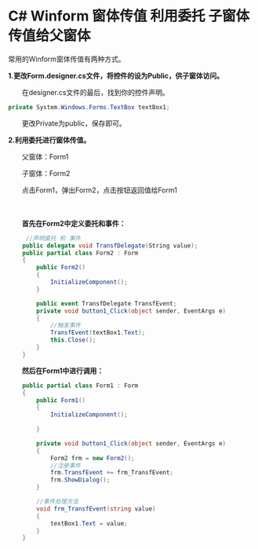 # C# Winform 窗体传值 利用委托 子窗体传值给父窗体

常用的Winform窗体传值有两种方式。

**1.更改Form.designer.cs文件，将控件的设为Public，供子窗体访问。**

　　在designer.cs文件的最后，找到你的控件声明。

```c#
private System.Windows.Forms.TextBox textBox1;
```

　　更改Private为public，保存即可。

**2.利用委托进行窗体传值。**

　　父窗体：Form1

　　子窗体：Form2

　　点击Form1，弹出Form2，点击按钮返回值给Form1

　

　　**首先在Form2中定义委托和事件：**

```c#
     //声明委托 和 事件
    public delegate void TransfDelegate(String value);
    public partial class Form2 : Form
    {
        public Form2()
        {
            InitializeComponent();
        }

        public event TransfDelegate TransfEvent; 
        private void button1_Click(object sender, EventArgs e)
        {
            //触发事件
            TransfEvent(textBox1.Text);
            this.Close();
        }
    }
```

　　**然后在Form1中进行调用：**

```c#
    public partial class Form1 : Form
    {
        public Form1()
        {
            InitializeComponent();
            
        }

        private void button1_Click(object sender, EventArgs e)
        {
            Form2 frm = new Form2();
            //注册事件
            frm.TransfEvent += frm_TransfEvent;
            frm.ShowDialog();
        }

        //事件处理方法
        void frm_TransfEvent(string value)
        {
            textBox1.Text = value;
        }
    }
```
